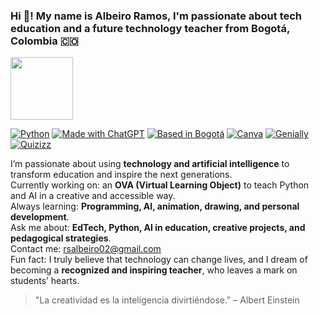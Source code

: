 ### Hi 👋! My name is Albeiro Ramos, I'm passionate about tech education and a future technology teacher from Bogotá, Colombia 🇨🇴

<img src="https://user-images.githubusercontent.com/74038190/226127923-0e8b7792-7b3c-462b-951b-63c96ba1a5af.gif" width="100">

[![Python](https://img.shields.io/badge/Python-3.12+-yellow?style=for-the-badge&logo=python&logoColor=white&labelColor=101010)](https://python.org)
[![Made with ChatGPT](https://img.shields.io/badge/Made_with-ChatGPT-10a37f?style=for-the-badge&logo=openai&logoColor=white&labelColor=101010)](https://openai.com/chatgpt)
[![Based in Bogotá](https://img.shields.io/badge/Based_in-Bogotá-ff5733?style=for-the-badge&logo=googlemaps&logoColor=white&labelColor=101010)](https://www.google.com/maps/place/Bogotá)
[![Canva](https://img.shields.io/badge/Tools-Canva-00c4cc?style=for-the-badge&logo=canva&logoColor=white&labelColor=101010)](https://www.canva.com/)
[![Genially](https://img.shields.io/badge/Tools-Genially-ffcc00?style=for-the-badge&logoColor=white&labelColor=101010)](https://www.genial.ly/)
[![Quizizz](https://img.shields.io/badge/Tools-Quizizz-a033ff?style=for-the-badge&logoColor=white&labelColor=101010)](https://quizizz.com/)


I’m passionate about using **technology and artificial intelligence** to transform education and inspire the next generations.  
Currently working on: an **OVA (Virtual Learning Object)** to teach Python and AI in a creative and accessible way.  
Always learning: **Programming, AI, animation, drawing, and personal development**.  
Ask me about: **EdTech, Python, AI in education, creative projects, and pedagogical strategies**.  
Contact me: rsalbeiro02@gmail.com  
Fun fact: I truly believe that technology can change lives, and I dream of becoming a **recognized and inspiring teacher**, who leaves a mark on students’ hearts.


> "La creatividad es la inteligencia divirtiéndose." – Albert Einstein
